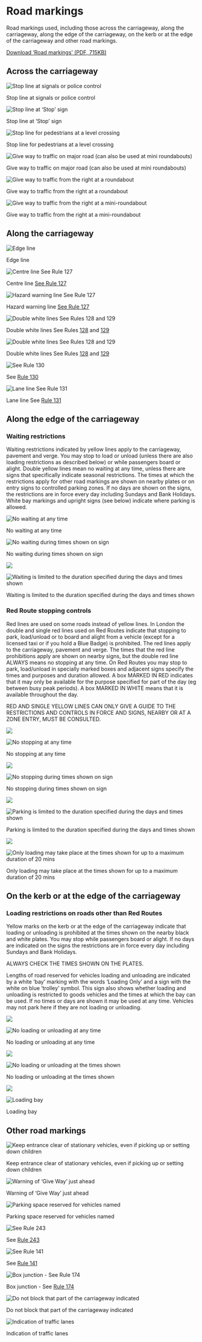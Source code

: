 Road markings
=============

Road markings used, including those across the carriageway, along the carriageway, along the edge of the carriageway, on the kerb or at the edge of the carriageway and other road markings.

[Download ‘Road markings’ (PDF, 715KB)](https://assets.digital.cabinet-office.gov.uk/media/560aa6c7ed915d035900001a/the-highway-code-road-markings.pdf)

Across the carriageway
----------------------

![Stop line at signals or police control](../images/across-carriageway-stop-line-signals-or-police.jpg)

Stop line at signals or police control

![Stop line at ‘Stop’ sign](../images/across-carriageway-stop-line-at-stop-sign.jpg)

Stop line at ‘Stop’ sign

![Stop line for pedestrians at a level crossing](../images/across-carriageway-stop-line-level-crossing.jpg)

Stop line for pedestrians at a level crossing

![Give way to traffic on major road (can also be used at mini roundabouts)](../images/across-carriageway-give-way-traffic-major-road.jpg)

Give way to traffic on major road (can also be used at mini roundabouts)

![Give way to traffic from the right at a roundabout](../images/across-carriageway-give-way-traffic-from-right-roundabout.jpg)

Give way to traffic from the right at a roundabout

![Give way to traffic from the right at a mini-roundabout](../images/across-carriageway-give-way-traffic-from-right-miniroundabout.jpg)

Give way to traffic from the right at a mini-roundabout

Along the carriageway
---------------------

![Edge line](../images/along-carriageway-edge-line.jpg)

Edge line

![Centre line See Rule 127](../images/along-carriageway-centre-line.jpg)

Centre line [See Rule 127](/pages/general-rules-techniques-and-advice-for-all-drivers-and-riders-103-to-158.md#rule-127)

![Hazard warning line See Rule 127](../images/along-carriageway-hazard-warn-line.jpg)

Hazard warning line [See Rule 127](/pages/general-rules-techniques-and-advice-for-all-drivers-and-riders-103-to-158.md#rule-127)

![Double white lines See Rules 128 and 129](../images/along-carriageway-double-white-broken-line.jpg)

Double white lines See Rules [128](/pages/general-rules-techniques-and-advice-for-all-drivers-and-riders-103-to-158.md#rule-128) and [129](/pages/general-rules-techniques-and-advice-for-all-drivers-and-riders-103-to-158.md#rule-129)

![Double white lines See Rules 128 and 129](../images/along-carriageway-double-white-line.jpg)

Double white lines See Rules [128](/pages/general-rules-techniques-and-advice-for-all-drivers-and-riders-103-to-158.md#rule-128) and [129](/pages/general-rules-techniques-and-advice-for-all-drivers-and-riders-103-to-158.md#rule-129)

![See Rule 130](../images/along-carriageway-diagonal-line.jpg)

See [Rule 130](/pages/general-rules-techniques-and-advice-for-all-drivers-and-riders-103-to-158.md#rule-130)

![Lane line See Rule 131](../images/along-carriageway-lane-line.jpg)

Lane line See [Rule 131](/pages/general-rules-techniques-and-advice-for-all-drivers-and-riders-103-to-158.md#rule-131)

Along the edge of the carriageway
---------------------------------

### Waiting restrictions

Waiting restrictions indicated by yellow lines apply to the carriageway, pavement and verge. You may stop to load or unload (unless there are also loading restrictions as described below) or while passengers board or alight. Double yellow lines mean no waiting at any time, unless there are signs that specifically indicate seasonal restrictions. The times at which the restrictions apply for other road markings are shown on nearby plates or on entry signs to controlled parking zones. If no days are shown on the signs, the restrictions are in force every day including Sundays and Bank Holidays.
White bay markings and upright signs (see below) indicate where parking is allowed.

![No waiting at any time](../images/along-edge-carriageway-double-yellow.jpg)

No waiting at any time

![No waiting during times shown on sign](../images/along-edge-carriageway-single_yellow-with-parking.jpg)

No waiting during times shown on sign

![ ](../images/along-edge-carriageway-park-times.jpg)

![Waiting is limited to the duration specified during the days and times shown](../images/along-edge-carriageway-waiting-space.jpg)

Waiting is limited to the duration specified during the days and times shown

### Red Route stopping controls

Red lines are used on some roads instead of yellow lines. In London the double and single red lines used on Red Routes indicate that stopping to park, load/unload or to board and alight from a vehicle (except for a licensed taxi or if you hold a Blue Badge) is prohibited. The red lines apply to the carriageway, pavement and verge. The times that the red line prohibitions apply are shown on nearby signs, but the double red line ALWAYS means no stopping at any time. On Red Routes you may stop to park, load/unload in specially marked boxes and adjacent signs specify the times and purposes and duration allowed. A box MARKED IN RED indicates that it may only be available for the purpose specified for part of the day (eg between busy peak periods). A box MARKED IN WHITE means that it is available throughout the day.

RED AND SINGLE YELLOW LINES CAN ONLY GIVE A GUIDE TO THE RESTRICTIONS AND CONTROLS IN FORCE AND SIGNS, NEARBY OR AT A ZONE ENTRY, MUST BE CONSULTED.

![ ](../images/along-edge-carriageway-red-route-no-stopping-at-any-time.jpg)

![No stopping at any time](../images/along-edge-carriageway-red-route-no-stopping-double-red-line.jpg)

No stopping at any time

![ ](../images/along-edge-carriageway-red-route-no-stopping-times.jpg)

![No stopping during times shown on sign](../images/along-edge-carriageway-red-route-no-stopping-red-line.jpg)

No stopping during times shown on sign

![ ](../images/along-edge-carriageway-red-route-parking.jpg)

![Parking is limited to the duration specified during the days and times shown](../images/along-edge-carriageway-red-route-parking-space.jpg)

Parking is limited to the duration specified during the days and times shown

![ ](../images/along-edge-carriageway-red-route-except-loading-time.jpg)

![Only loading may take place at the times shown for up to a maximum duration of 20 mins](../images/along-edge-carriageway-red-route-loading-space.jpg)

Only loading may take place at the times shown for up to a maximum duration of 20 mins

On the kerb or at the edge of the carriageway
---------------------------------------------

### Loading restrictions on roads other than Red Routes

Yellow marks on the kerb or at the edge of the carriageway indicate that loading or unloading is prohibited at the times shown on the nearby black and white plates. You may stop while passengers board or alight. If no days are indicated on the signs the restrictions are in force every day including Sundays and Bank Holidays.

ALWAYS CHECK THE TIMES SHOWN ON THE PLATES.

Lengths of road reserved for vehicles loading and unloading are indicated by a white ‘bay’ marking with the words ‘Loading Only’ and a sign with the white on blue ‘trolley’ symbol. This sign also shows whether loading and unloading is restricted to goods vehicles and the times at which the bay can be used. If no times or days are shown it may be used at any time. Vehicles may not park here if they are not loading or unloading.

![ ](../images/on-kerb-no-loading-anytime.jpg)

![No loading or unloading at any time](../images/on-kerb-double-line-no-loading.jpg)

No loading or unloading at any time

![ ](../images/on-kerb-no-loading-times.jpg)

![No loading or unloading at the times shown](../images/on-kerb-single-line-no-loading-times.jpg)

No loading or unloading at the times shown

![ ](../images/on-kerb-loading-only-sign.jpg)

![Loading bay](../images/on-kerb-loading-only-space.jpg)

Loading bay

Other road markings
-------------------

![Keep entrance clear of stationary vehicles, even if picking up or setting down children](../images/other-road-markings-school-keep-clear.jpg)

Keep entrance clear of stationary vehicles, even if picking up or setting down children

![Warning of ‘Give Way’ just ahead](../images/other-road-markings-give-way-road.jpg)

Warning of ‘Give Way’ just ahead

![Parking space reserved for vehicles named](../images/other-road-markings-space-doctor.jpg)

Parking space reserved for vehicles named

![See Rule 243](../images/other-road-markings-bus-stop-road.jpg)

See [Rule 243](/pages/waiting-and-parking-238-to-252.md#rule-243)

![See Rule 141](../images/other-road-markings-bus-lane-road.jpg)

See [Rule 141](/pages/general-rules-techniques-and-advice-for-all-drivers-and-riders-103-to-158.md#rule-141)

![Box junction - See Rule 174](../images/other-road-markings-box-junction.jpg)

Box junction - See [Rule 174](/pages/using-the-road-159-to-203.md#rule-174)

![Do not block that part of the carriageway indicated](../images/other-road-markings-keep-clear.jpg)

Do not block that part of the carriageway indicated

![Indication of traffic lanes](../images/other-road-markings-indication-lanes.jpg)

Indication of traffic lanes
